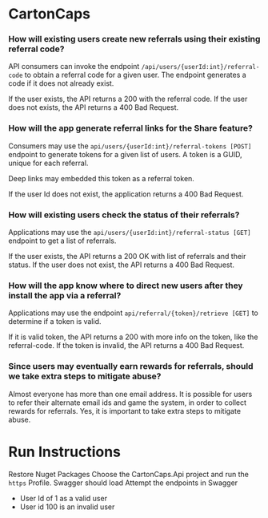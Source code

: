 # CartonCaps

### How will existing users create new referrals using their existing referral code?

API consumers can invoke the endpoint `/api/users/{userId:int}/referral-code` to obtain a referral code for a given user.
The endpoint generates a code if it does not already exist.

If the user exists, the API returns a 200 with the referral code.
If the user does not exists, the API returns a 400 Bad Request.

### How will the app generate referral links for the Share feature?

Consumers may use the `api/users/{userId:int}/referral-tokens [POST]` endpoint to generate tokens
for a given list of users. A token is a GUID, unique for each referral. 

Deep links may embedded this token as a referral token.

If the user Id does not exist, the application returns a 400 Bad Request.

### How will existing users check the status of their referrals?

Applications may use the `api/users/{userId:int}/referral-status [GET]` endpoint to get a list of referrals.

If the user exists, the API returns a 200 OK with list of referrals and their status.
If the user does not exist, the API returns a 400 Bad Request.

### How will the app know where to direct new users after they install the app via a referral?

Applications may use the endpoint `api/referral/{token}/retrieve [GET]` to determine if a token is valid.

If it is valid token, the API returns a 200 with more info on the token, like the referral-code.
If the token is invalid, the API returns a 400 Bad Request.

### Since users may eventually earn rewards for referrals, should we take extra steps to mitigate abuse?

Almost everyone has more than one email address. It is possible for users to refer their alternate email ids and game the system, in order to collect rewards for referrals.
Yes, it is important to take extra steps to mitigate abuse.

# Run Instructions

Restore Nuget Packages
Choose the CartonCaps.Api project and run the `https` Profile.
Swagger should load 
Attempt the endpoints in Swagger 
 - User Id of 1 as a valid user 
 - User id 100 is an invalid user
 